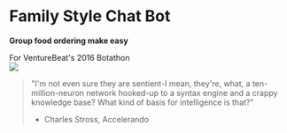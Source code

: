 Family Style Chat Bot
=====
__Group food ordering make easy__

For VentureBeat's 2016 Botathon  
![](https://res.cloudinary.com/ideation/image/upload/w_128,h_128/euq6pgpsbgulto3icuuz.png)

> "I'm not even sure they are sentient-I mean, they're, what, a ten-million-neuron network hooked-up to a syntax engine and a crappy knowledge base? What kind of basis for intelligence is that?"  
> - Charles Stross, Accelerando